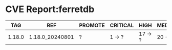 # CVE Report:ferretdb
|  TAG   |       REF       | PROMOTE | CRITICAL |  HIGH   | MEDIUM  |  LOW   | UNKNOWN |
|--------|-----------------|---------|----------|---------|---------|--------|---------|
| 1.18.0 | 1.18.0_20240801 | ?       | 1 -> ?   | 17 -> ? | 20 -> ? | 0 -> ? | 0 -> ?  |
